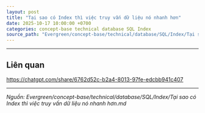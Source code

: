 ```yaml
---
layout: post
title: "Tại sao có Index thì việc truy vấn dữ liệu nó nhanh hơn"
date: 2025-10-17 10:00:00 +0700
categories: concept-base technical database SQL Index
source_path: "Evergreen/concept-base/technical/database/SQL/Index/Tại sao có Index thì việc truy vấn dữ liệu nó nhanh hơn.md"
---
```

---

## Liên quan


https://chatgpt.com/share/6762d52c-b2a4-8013-97fe-edcbb941c407

---
*Nguồn: Evergreen/concept-base/technical/database/SQL/Index/Tại sao có Index thì việc truy vấn dữ liệu nó nhanh hơn.md*